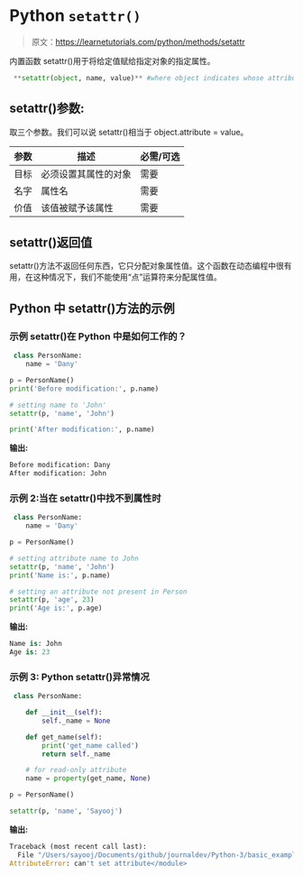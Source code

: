 # Python `setattr()`

> 原文：<https://learnetutorials.com/python/methods/setattr>

内置函数 setattr()用于将给定值赋给指定对象的指定属性。

```py
 **setattr(object, name, value)** #where object indicates whose attribute value is needs to be change 
```

## setattr()参数:

取三个参数。我们可以说 setattr()相当于 object.attribute = value。

| 参数 | 描述 | 必需/可选 |
| --- | --- | --- |
| 目标 | 必须设置其属性的对象 | 需要 |
| 名字 | 属性名 | 需要 |
| 价值 | 该值被赋予该属性 | 需要 |

## setattr()返回值

setattr()方法不返回任何东西，它只分配对象属性值。这个函数在动态编程中很有用，在这种情况下，我们不能使用“点”运算符来分配属性值。

## Python 中 setattr()方法的示例

### 示例 setattr()在 Python 中是如何工作的？

```py
 class PersonName:
    name = 'Dany'

p = PersonName()
print('Before modification:', p.name)

# setting name to 'John'
setattr(p, 'name', 'John')

print('After modification:', p.name) 

```

**输出:**

```py
Before modification: Dany
After modification: John
```

### 示例 2:当在 setattr()中找不到属性时

```py
 class PersonName:
    name = 'Dany'

p = PersonName()

# setting attribute name to John
setattr(p, 'name', 'John')
print('Name is:', p.name)

# setting an attribute not present in Person
setattr(p, 'age', 23)
print('Age is:', p.age) 

```

**输出:**

```py
Name is: John
Age is: 23 
```

### 示例 3: Python setattr()异常情况

```py
 class PersonName:

    def __init__(self):
        self._name = None

    def get_name(self):
        print('get_name called')
        return self._name

    # for read-only attribute
    name = property(get_name, None)

p = PersonName()

setattr(p, 'name', 'Sayooj') 

```

**输出:**

```py
Traceback (most recent call last):
  File "/Users/sayooj/Documents/github/journaldev/Python-3/basic_examples/python_setattr_example.py", line 39, in <module>setattr(p, 'name', 'Sayooj')
AttributeError: can't set attribute</module> 
```